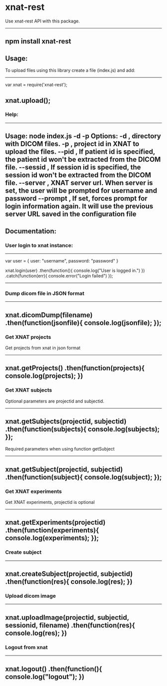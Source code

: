 # xnat-rest

Use xnat-rest API with this package. 

----
npm install xnat-rest
----

## Usage: 

To upload files using this library create a file (index.js) and add:

----
var xnat = require('xnat-rest');

xnat.upload();
----

### Help:

----
Usage: node index.js -d <directory> -p <project id>
Options:
-d <DICOM directory>, directory with DICOM files.
-p <project id>, project id in XNAT to upload the files.
--pid <patient id>, If patient id is specified, the patient id won't be extracted from the DICOM file.
--sessid <session id>, If session id is specified, the session id won't be extracted from the DICOM file.
--server <server url>, XNAT server url. When server is set, the user will be prompted for username and password
--prompt , If set, forces prompt for login information again. It will use the previous server URL saved in the configuration file
----

## Documentation:

### User login to xnat instance:

----

var user = {
	user: "username",
	password: "password"
}

xnat.login(user)
.then(function(){
	console.log("User is logged in.")
})
.catch(function(err){
	console.error("Login failed")
});

----

### Dump dicom file in JSON format

----
xnat.dicomDump(filename)
.then(function(jsonfile){
	console.log(jsonfile);
});
----


### Get XNAT projects

Get projects from xnat in json format

----
xnat.getProjects()
.then(function(projects){
	console.log(projects);
})
----

### Get XNAT subjects 

Optional parameters are projectid and subjectid.

----

xnat.getSubjects(projectid, subjectid)
.then(function(subjects){
	console.log(subjects);
});
----

Required parameters when using function getSubject

----
xnat.getSubject(projectid, subjectid)
.then(function(subject){
	console.log(subject);
});
----

### Get XNAT experiments

Get XNAT experiments, projectid is optional

----
xnat.getExperiments(projectid)
.then(function(experiments){
	console.log(experiments);
});
----

### Create subject

----
xnat.createSubject(projectid, subjectid)
.then(function(res){
	console.log(res);
})
----

### Upload dicom image

----
xnat.uploadImage(projectid, subjectid, sessionid, filename)
.then(function(res){
	console.log(res);
})
----

### Logout from xnat

----
xnat.logout()
.then(function(){
	console.log("logout");
})
----


